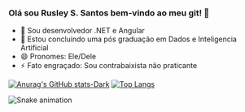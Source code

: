 ### Olá sou Rusley S. Santos bem-vindo ao meu git! 👋

- 🔭 Sou desenvolvedor .NET e Angular
- 🌱 Estou concluindo uma pós graduação em Dados e Inteligencia Artificial
- 😄 Pronomes: Ele/Dele
- ⚡ Fato engraçado: Sou contrabaixista não praticante

[![Anurag's GitHub stats-Dark](https://github-readme-stats.vercel.app/api?username=rusleysantos&show_icons=true&theme=dark#gh-dark-mode-only)](https://github.com/anuraghazra/github-readme-stats#gh-dark-mode-only)
[![Top Langs](https://github-readme-stats.vercel.app/api/top-langs/?username=rusleysantos&layout=compact&theme=dark)](https://github.com/rusleysantos)


![Snake animation](https://github.com/rafaballerini2/rafaballerini2/blob/output/github-contribution-grid-snake.svg)

